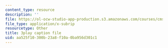 ```yaml
---
content_type: resource
description: ''
file: https://ol-ocw-studio-app-production.s3.amazonaws.com/courses/cms-608-game-design-spring-2014/aa525f10300b23a8f10a0ba956d301c1_1506649.srt
file_type: application/x-subrip
resourcetype: Other
title: 3play caption file
uid: aa525f10-300b-23a8-f10a-0ba956d301c1
---
```

